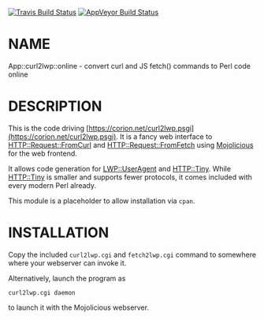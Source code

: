 
[![Travis Build Status](https://travis-ci.org/Corion/App-curl2lwp-online.svg?branch=master)](https://travis-ci.org/Corion/App-curl2lwp-online)
[![AppVeyor Build Status](https://ci.appveyor.com/api/projects/status/github/Corion/App-curl2lwp-online?branch=master&svg=true)](https://ci.appveyor.com/project/Corion/App-curl2lwp-online)

# NAME

App::curl2lwp::online - convert curl and JS fetch() commands to Perl code online

# DESCRIPTION

This is the code driving [https://corion.net/curl2lwp.psgi](https://corion.net/curl2lwp.psgi). It is a fancy web
interface to [HTTP::Request::FromCurl](https://metacpan.org/pod/HTTP::Request::FromCurl) and [HTTP::Request::FromFetch](https://metacpan.org/pod/HTTP::Request::FromFetch)
using [Mojolicious](https://metacpan.org/pod/Mojolicious) for the web frontend.

It allows code generation for
[LWP::UserAgent](https://metacpan.org/pod/LWP::UserAgent) and [HTTP::Tiny](https://metacpan.org/pod/HTTP::Tiny). While [HTTP::Tiny](https://metacpan.org/pod/HTTP::Tiny) is smaller
and supports fewer protocols, it comes included with every modern Perl already.

This module is a placeholder to allow installation via `cpan`.

# INSTALLATION

Copy the included `curl2lwp.cgi` and `fetch2lwp.cgi` command to somewhere
where your webserver can invoke it.

Alternatively, launch the program as

    curl2lwp.cgi daemon

to launch it with the Mojolicious webserver.
